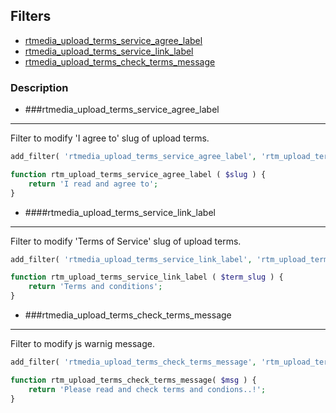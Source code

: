 ## Filters

* [rtmedia_upload_terms_service_agree_label](#rtmedia_upload_terms_service_agree_label)
* [rtmedia_upload_terms_service_link_label](#rtmedia_upload_terms_service_link_label)
* [rtmedia_upload_terms_check_terms_message](#rtmedia_upload_terms_check_terms_message)

### Description

* ###rtmedia_upload_terms_service_agree_label <a name="rtmedia_upload_terms_service_agree_label"></a>
***
Filter to modify 'I agree to' slug of upload terms.

```php
add_filter( 'rtmedia_upload_terms_service_agree_label', 'rtm_upload_terms_service_agree_label', 10, 1 ); 

function rtm_upload_terms_service_agree_label ( $slug ) {
	return 'I read and agree to';
}
```

* ####rtmedia_upload_terms_service_link_label <a name="rtmedia_upload_terms_service_link_label"></a>
***
Filter to modify 'Terms of Service' slug of upload terms.

```php
add_filter( 'rtmedia_upload_terms_service_link_label', 'rtm_upload_terms_service_link_label', 10, 1 );

function rtm_upload_terms_service_link_label ( $term_slug ) {
	return 'Terms and conditions';
}
```

* ###rtmedia_upload_terms_check_terms_message <a name="rtmedia_upload_terms_check_terms_message"> </a>
***
Filter to modify js warnig message.

```php
add_filter( 'rtmedia_upload_terms_check_terms_message', 'rtm_upload_terms_check_terms_message' );

function rtm_upload_terms_check_terms_message( $msg ) {
	return 'Please read and check terms and condions..!';
}
```
